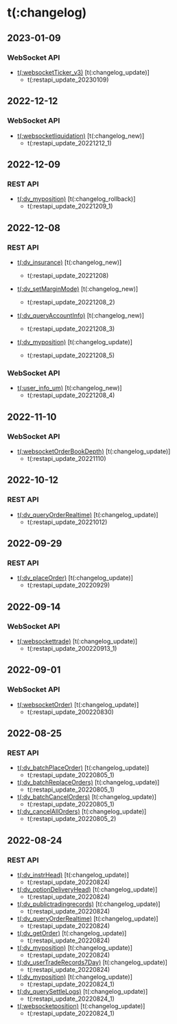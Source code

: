 # t(:changelog)

## 2023-01-09
### WebSocket API
- [t(:websocketTicker_v3)](#t-websocketticker_v3) [t(:changelog_update)]
  - t(:restapi_update_20230109)

## 2022-12-12
### WebSocket API
- [t(:websocketliquidation)](#t-websocketliquidation) [t(:changelog_new)]
  - t(:restapi_update_20221212_1)

## 2022-12-09
### REST API
- [t(:dv_myposition)](#t-dv_myposition) [t(:changelog_rollback)]
  - t(:restapi_update_20221209_1)

## 2022-12-08
### REST API
- [t(:dv_insurance)](#t-dv_insurance) [t(:changelog_new)]
  - t(:restapi_update_20221208)
  
- [t(:dv_setMarginMode)](#t-dv_setmarginmode) [t(:changelog_new)]
  - t(:restapi_update_20221208_2)
  
- [t(:dv_queryAccountInfo)](#t-dv_queryaccountinfo) [t(:changelog_new)]
  - t(:restapi_update_20221208_3)

- [t(:dv_myposition)](#t-dv_myposition) [t(:changelog_update)]
  - t(:restapi_update_20221208_5)

### WebSocket API
- [t(:user_info_um)](#t-user_info_um) [t(:changelog_new)]
  - t(:restapi_update_20221208_4)

## 2022-11-10
### WebSocket API
- [t(:websocketOrderBookDepth)](#t-websocketorderbookdepth) [t(:changelog_update)]
  - t(:restapi_update_20221110)
  
## 2022-10-12
### REST API
- [t(:dv_queryOrderRealtime)](#t-dv_queryorderrealtime) [t(:changelog_update)]
  - t(:restapi_update_20221012)

## 2022-09-29
### REST API
- [t(:dv_placeOrder)](#t-dv_placeorder) [t(:changelog_update)]
  - t(:restapi_update_20220929)

## 2022-09-14
### WebSocket API
- [t(:websockettrade)](#t-websockettrade) [t(:changelog_update)]
  - t(:restapi_update_200220913_1)

## 2022-09-01
### WebSocket API
- [t(:websocketOrder)](#t-websocketorder) [t(:changelog_update)]
  - t(:restapi_update_200220830)

## 2022-08-25
### REST API
- [t(:dv_batchPlaceOrder)](#t-dv_batchplaceorder) [t(:changelog_update)]
  - t(:restapi_update_20220805_1)
- [t(:dv_batchReplaceOrders)](#t-dv_batchreplaceorders) [t(:changelog_update)]
  - t(:restapi_update_20220805_1)
- [t(:dv_batchCancelOrders)](#t-dv_batchcancelorders) [t(:changelog_update)]
  - t(:restapi_update_20220805_1)
- [t(:dv_cancelAllOrders)](#t-dv_cancelallorders) [t(:changelog_update)]
  - t(:restapi_update_20220805_2)

## 2022-08-24
### REST API
- [t(:dv_instrHead)](#t-dv_instrhead) [t(:changelog_update)]
  - t(:restapi_update_20220824)
- [t(:dv_optionDeliveryHead)](#t-dv_optiondeliveryhead) [t(:changelog_update)]
  - t(:restapi_update_20220824)
- [t(:dv_publictradingrecords)](#t-dv_publictradingrecords) [t(:changelog_update)]
  - t(:restapi_update_20220824)
- [t(:dv_queryOrderRealtime)](#t-dv_queryorderrealtime) [t(:changelog_update)]
  - t(:restapi_update_20220824)
- [t(:dv_getOrder)](#t-dv_getorder) [t(:changelog_update)]
  - t(:restapi_update_20220824)
- [t(:dv_myposition)](#t-dv_myposition) [t(:changelog_update)]
  - t(:restapi_update_20220824)
- [t(:dv_userTradeRecords7Day)](#t-dv_usertraderecords7day) [t(:changelog_update)]
  - t(:restapi_update_20220824)
- [t(:dv_myposition)](#t-dv_myposition) [t(:changelog_update)]
  - t(:restapi_update_20220824_1)
- [t(:dv_querySettleLogs)](#t-dv_querysettlelogs) [t(:changelog_update)]
  - t(:restapi_update_20220824_1)
- [t(:websocketposition)](#t-websocketposition) [t(:changelog_update)]
  - t(:restapi_update_20220824_1)
